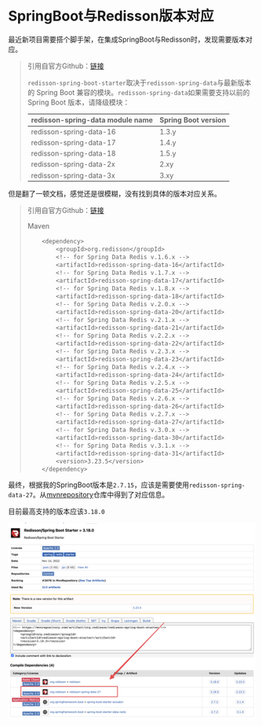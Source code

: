 # SpringBoot与Redisson版本对应

最近新项目需要搭个脚手架，在集成SpringBoot与Redisson时，发现需要版本对应。



> 引用自官方Github：[链接](https://github.com/redisson/redisson/tree/master/redisson-spring-boot-starter#1-add-redisson-spring-boot-starter-dependency-into-your-project)
>
> `redisson-spring-boot-starter`取决于`redisson-spring-data`与最新版本的 Spring Boot 兼容的模块。`redisson-spring-data`如果需要支持以前的 Spring Boot 版本，请降级模块：
>
> | redisson-spring-data module name | Spring Boot version |
> | -------------------------------- | ------------------- |
> | redisson-spring-data-16          | 1.3.y               |
> | redisson-spring-data-17          | 1.4.y               |
> | redisson-spring-data-18          | 1.5.y               |
> | redisson-spring-data-2x          | 2.xy                |
> | redisson-spring-data-3x          | 3.xy                |



但是翻了一顿文档，感觉还是很模糊，没有找到具体的版本对应关系。



>引用自官方Github：[链接](https://github.com/redisson/redisson/tree/master/redisson-spring-data#1-add-redisson-spring-data-dependency-into-your-project)
>
>Maven
>
>```
>     <dependency>
>         <groupId>org.redisson</groupId>
>         <!-- for Spring Data Redis v.1.6.x -->
>         <artifactId>redisson-spring-data-16</artifactId>
>         <!-- for Spring Data Redis v.1.7.x -->
>         <artifactId>redisson-spring-data-17</artifactId>
>         <!-- for Spring Data Redis v.1.8.x -->
>         <artifactId>redisson-spring-data-18</artifactId>
>         <!-- for Spring Data Redis v.2.0.x -->
>         <artifactId>redisson-spring-data-20</artifactId>
>         <!-- for Spring Data Redis v.2.1.x -->
>         <artifactId>redisson-spring-data-21</artifactId>
>         <!-- for Spring Data Redis v.2.2.x -->
>         <artifactId>redisson-spring-data-22</artifactId>
>         <!-- for Spring Data Redis v.2.3.x -->
>         <artifactId>redisson-spring-data-23</artifactId>
>         <!-- for Spring Data Redis v.2.4.x -->
>         <artifactId>redisson-spring-data-24</artifactId>
>         <!-- for Spring Data Redis v.2.5.x -->
>         <artifactId>redisson-spring-data-25</artifactId>
>         <!-- for Spring Data Redis v.2.6.x -->
>         <artifactId>redisson-spring-data-26</artifactId>
>         <!-- for Spring Data Redis v.2.7.x -->
>         <artifactId>redisson-spring-data-27</artifactId>
>         <!-- for Spring Data Redis v.3.0.x -->
>         <artifactId>redisson-spring-data-30</artifactId>
>         <!-- for Spring Data Redis v.3.1.x -->
>         <artifactId>redisson-spring-data-31</artifactId>
>         <version>3.23.5</version>
>     </dependency>
>```



最终，根据我的SpringBoot版本是`2.7.15`，应该是需要使用`redisson-spring-data-27`。从[mvnrepository](https://mvnrepository.com/artifact/org.redisson/redisson-spring-boot-starter/3.18.0)仓库中得到了对应信息。

目前最高支持的版本应该`3.18.0`

![image-20231009104934111](./assets/image-20231009104934111.png)
